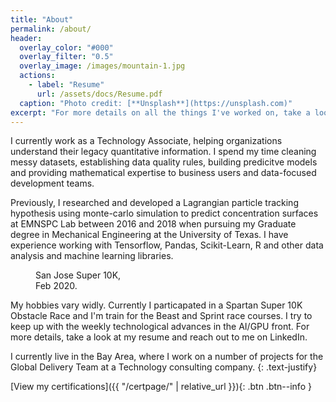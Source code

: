 ```yaml
---
title: "About"
permalink: /about/
header:
  overlay_color: "#000"
  overlay_filter: "0.5"
  overlay_image: /images/mountain-1.jpg
  actions:
    - label: "Resume"
      url: /assets/docs/Resume.pdf
  caption: "Photo credit: [**Unsplash**](https://unsplash.com)"
excerpt: "For more details on all the things I've worked on, take a look at my resume."
---
```


I currently work as a Technology Associate, helping organizations understand their legacy quantitative information. I spend my time cleaning messy datasets, establishing data quality rules, building predicitve models and providing mathematical expertise to business users and data-focused development teams.

Previously, I researched and developed a Lagrangian particle tracking hypothesis using monte-carlo simulation to predict concentration surfaces at EMNSPC Lab between 2016 and 2018 when pursuing my Graduate degree in Mechanical Engineering at the University of Texas. I have experience working with Tensorflow, Pandas, Scikit-Learn, R and other data analysis and machine learning libraries.

<figure style="width: 150px" class="align-right">
  <img src="{{ site.url }}{{ site.baseurl }}/images/spartan_carry.jpg" alt="">
  <figcaption>San Jose Super 10K, Feb 2020.</figcaption>
</figure>

My hobbies vary widly. Currently I particapated in a Spartan Super 10K Obstacle Race and I'm train for the Beast and Sprint race courses. I try to keep up with the weekly technological advances in the AI/GPU front. For more details, take a look at my resume and reach out to me on LinkedIn.

I currently live in the Bay Area, where I work on a number of projects for the Global Delivery Team at a Technology consulting company. 
{: .text-justify}

[View my certifications]({{ "/certpage/" | relative_url }}){: .btn .btn--info }